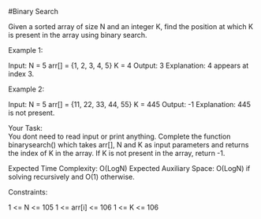 #Binary Search

Given a sorted array of size N and an integer K, find the position at which K is present in the array using binary search.

Example 1:

Input:
N = 5
arr[] = {1, 2, 3, 4, 5} 
K = 4
Output: 3
Explanation: 4 appears at index 3.

Example 2:

Input:
N = 5
arr[] = {11, 22, 33, 44, 55} 
K = 445
Output: -1
Explanation: 445 is not present.

Your Task:  
You dont need to read input or print anything. Complete the function binarysearch() which takes arr[], N and K as input parameters and returns the index of K in the array. If K is not present in the array, return -1.


Expected Time Complexity: O(LogN)
Expected Auxiliary Space: O(LogN) if solving recursively and O(1) otherwise.


Constraints:

1 <= N <= 105
1 <= arr[i] <= 106
1 <= K <= 106
